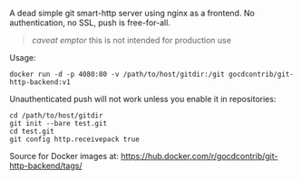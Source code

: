 A dead simple git smart-http server using nginx as a frontend. No authentication, no SSL, push is free-for-all.

> _caveat emptor_ this is not intended for production use

Usage:

```
docker run -d -p 4080:80 -v /path/to/host/gitdir:/git gocdcontrib/git-http-backend:v1
```

Unauthenticated push will not work unless you enable it in repositories:

```
cd /path/to/host/gitdir
git init --bare test.git
cd test.git
git config http.receivepack true
```

Source for Docker images at: https://hub.docker.com/r/gocdcontrib/git-http-backend/tags/

